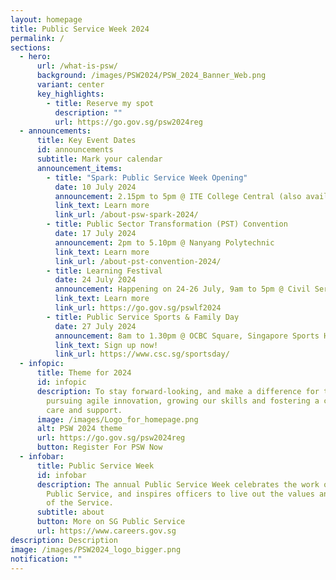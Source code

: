 ```yaml
---
layout: homepage
title: Public Service Week 2024
permalink: /
sections:
  - hero:
      url: /what-is-psw/
      background: /images/PSW2024/PSW_2024_Banner_Web.png
      variant: center
      key_highlights:
        - title: Reserve my spot
          description: ""
          url: https://go.gov.sg/psw2024reg
  - announcements:
      title: Key Event Dates
      id: announcements
      subtitle: Mark your calendar
      announcement_items:
        - title: "Spark: Public Service Week Opening"
          date: 10 July 2024
          announcement: 2.15pm to 5pm @ ITE College Central (also available virtually)
          link_text: Learn more
          link_url: /about-psw-spark-2024/
        - title: Public Sector Transformation (PST) Convention
          date: 17 July 2024
          announcement: 2pm to 5.10pm @ Nanyang Polytechnic
          link_text: Learn more
          link_url: /about-pst-convention-2024/
        - title: Learning Festival
          date: 24 July 2024
          announcement: Happening on 24-26 July, 9am to 5pm @ Civil Service College
          link_text: Learn more
          link_url: https://go.gov.sg/pswlf2024
        - title: Public Service Sports & Family Day
          date: 27 July 2024
          announcement: 8am to 1.30pm @ OCBC Square, Singapore Sports Hub
          link_text: Sign up now!
          link_url: https://www.csc.sg/sportsday/
  - infopic:
      title: Theme for 2024
      id: infopic
      description: To stay forward-looking, and make a difference for tomorrow by
        pursuing agile innovation, growing our skills and fostering a culture of
        care and support.
      image: /images/Logo_for_homepage.png
      alt: PSW 2024 theme
      url: https://go.gov.sg/psw2024reg
      button: Register For PSW Now
  - infobar:
      title: Public Service Week
      id: infobar
      description: The annual Public Service Week celebrates the work of the Singapore
        Public Service, and inspires officers to live out the values and ethos
        of the Service.
      subtitle: about
      button: More on SG Public Service
      url: https://www.careers.gov.sg
description: Description
image: /images/PSW2024_logo_bigger.png
notification: ""
---
```

